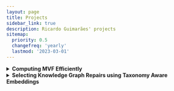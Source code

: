 ```yaml
---
layout: page
title: Projects
sidebar_link: true
description: Ricardo Guimarães' projects
sitemap:
  priority: 0.5
  changefreq: 'yearly'
  lastmod: '2023-03-01'
---
```


<details><summary><b>Computing MVF Efficiently</b></summary>
<p>

In our novel approach to learning ontologies from knowledge graphs, we need to compute a graph metric which we call MVF. This metric indicates the maximum number of vertices that a walk in the graph can visit, given a fixed starting point. Computing this metric is linear on the size of the graph but, as we handle large graphs, we still need to find ways to optimise the MVF's computation, especially when doing it for multiple vertices. Not only that, we have to consider derivations of the original knowledge graph that are exponentially large on its size. The project would consist of devising, implementing and evaluating methods for efficient computation of the MVF, and that can also provide other useful information about the graph.

</p>
</details>

<details><summary><b>Selecting Knowledge Graph Repairs using Taxonomy Aware Embeddings</b></summary>
<p>

While Knowledge Graphs are becoming increasing popular, one persistent issue concerns the quality of data. Sometimes not only the information described is incomplete, but it is also incorrect. One can rely on ontological approaches or machine learning techniques using knowledge graph embeddings to fix incorrect information in such graphs. This project's primary research goal is to investigate the combination of methods in the mentioned approaches. Embeddings that can relate to the taxonomical rules in the Knowledge Graphs are particularly promising.

</p>
</details>
